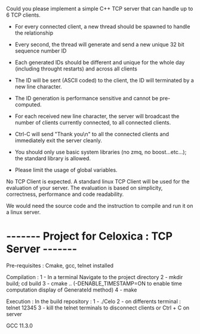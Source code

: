 Could you please implement a simple C++ TCP server that can handle up to 6 TCP clients.

 - For every connected client, a new thread should be spawned to handle the relationship
 - Every second, the thread will generate and send a new unique 32 bit sequence number ID
 - Each generated IDs should be different and unique for the whole day (including throught restarts) and across all clients
 - The ID will be sent (ASCII coded) to the client, the ID will terminated by a new line character. 
 - The ID generation is performance sensitive and cannot be pre-computed.
 - For each received new line character, the server will broadcast the number of clients currently connected, to all connected clients.
 - Ctrl-C will send "Thank you\n" to all the connected clients and immediately exit the server cleanly.
 
 - You should only use basic system libraries (no zmq, no boost...etc...); the standard library is allowed.
 - Please limit the usage of global variables.

No TCP Client is expected. A standard linux TCP Client will be used for the evaluation of your server.
The evaluation is based on simplicity, correctness, performance and code readability.

We would need the source code and the instruction to compile and run it on a linux server.
# ------- Project for Celoxica : TCP Server -------

Pre-requisites :
Cmake, gcc, telnet installed

Compilation :
1 - In a terminal Navigate to the project directory
2 - mkdir build; cd build
3 - cmake .. (-DENABLE_TIMESTAMP=ON to enable time computation display of GenerateId method)
4 - make 

Execution :
In the build repository :
1 - ./Celo 
2 - on differents terminal : telnet <ipV4 address> 12345
3 - kill the telnet terminals to disconnect clients or Ctrl + C on server





GCC 11.3.0
